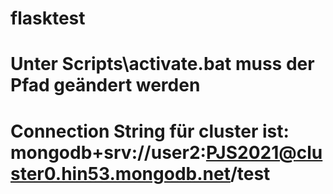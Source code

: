 # flasktest

# Unter Scripts\activate.bat muss der Pfad geändert werden

# Connection String für cluster ist: mongodb+srv://user2:PJS2021@cluster0.hin53.mongodb.net/test

